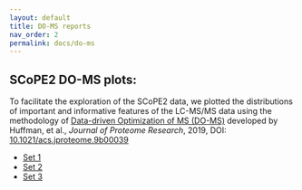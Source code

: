 ```yaml
---
layout: default
title: DO-MS reports
nav_order: 2
permalink: docs/do-ms
---
```


## SCoPE2 DO-MS plots: 

To facilitate the exploration of the SCoPE2 data, we plotted the distributions of important and informative features of the LC-MS/MS data using the methodology of [Data-driven Optimization of MS (DO-MS)](https://do-ms.slavovlab.net) developed by Huffman, et al., _Journal of Proteome Research_, 2019, DOI: [10.1021/acs.jproteome.9b00039](https://doi.org/10.1021/acs.jproteome.9b00039)


* [Set 1](https://web.northeastern.edu/slavov/SCoPE/A1_glance/)
* [Set 2](https://web.northeastern.edu/slavov/SCoPE/B1_glance/)
* [Set 3](https://web.northeastern.edu/slavov/SCoPE/B1_glance/)